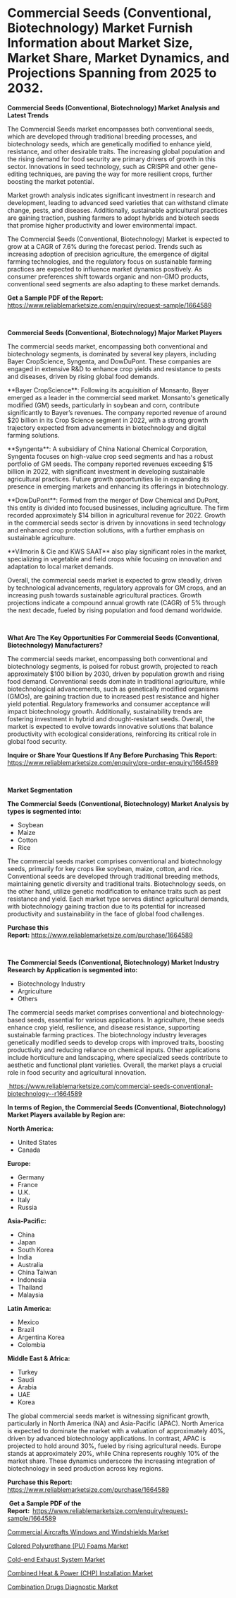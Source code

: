 <p><h1>Commercial Seeds (Conventional, Biotechnology) Market Furnish Information about Market Size, Market Share, Market Dynamics, and Projections Spanning from 2025 to 2032.</h1></p><p><strong>Commercial Seeds (Conventional, Biotechnology) Market Analysis and Latest Trends</strong></p>
<p><p>The Commercial Seeds market encompasses both conventional seeds, which are developed through traditional breeding processes, and biotechnology seeds, which are genetically modified to enhance yield, resistance, and other desirable traits. The increasing global population and the rising demand for food security are primary drivers of growth in this sector. Innovations in seed technology, such as CRISPR and other gene-editing techniques, are paving the way for more resilient crops, further boosting the market potential.</p><p>Market growth analysis indicates significant investment in research and development, leading to advanced seed varieties that can withstand climate change, pests, and diseases. Additionally, sustainable agricultural practices are gaining traction, pushing farmers to adopt hybrids and biotech seeds that promise higher productivity and lower environmental impact. </p><p>The Commercial Seeds (Conventional, Biotechnology) Market is expected to grow at a CAGR of 7.6% during the forecast period. Trends such as increasing adoption of precision agriculture, the emergence of digital farming technologies, and the regulatory focus on sustainable farming practices are expected to influence market dynamics positively. As consumer preferences shift towards organic and non-GMO products, conventional seed segments are also adapting to these market demands.</p></p>
<p><strong>Get a Sample PDF of the Report:&nbsp;</strong> <a href="https://www.reliablemarketsize.com/enquiry/request-sample/1664589?utm_campaign=1836&utm_medium=2&utm_source=Github&utm_content=ia&utm_term=23032025&utm_id=commercial-seeds-conventional-biotechnology">https://www.reliablemarketsize.com/enquiry/request-sample/1664589</a></p>
<p>&nbsp;</p>
<p><strong>Commercial Seeds (Conventional, Biotechnology) Major Market Players</strong></p>
<p><p>The commercial seeds market, encompassing both conventional and biotechnology segments, is dominated by several key players, including Bayer CropScience, Syngenta, and DowDuPont. These companies are engaged in extensive R&D to enhance crop yields and resistance to pests and diseases, driven by rising global food demands.</p><p>**Bayer CropScience**: Following its acquisition of Monsanto, Bayer emerged as a leader in the commercial seed market. Monsanto's genetically modified (GM) seeds, particularly in soybean and corn, contribute significantly to Bayer’s revenues. The company reported revenue of around $20 billion in its Crop Science segment in 2022, with a strong growth trajectory expected from advancements in biotechnology and digital farming solutions.</p><p>**Syngenta**: A subsidiary of China National Chemical Corporation, Syngenta focuses on high-value crop seed segments and has a robust portfolio of GM seeds. The company reported revenues exceeding $15 billion in 2022, with significant investment in developing sustainable agricultural practices. Future growth opportunities lie in expanding its presence in emerging markets and enhancing its offerings in biotechnology.</p><p>**DowDuPont**: Formed from the merger of Dow Chemical and DuPont, this entity is divided into focused businesses, including agriculture. The firm recorded approximately $14 billion in agricultural revenue for 2022. Growth in the commercial seeds sector is driven by innovations in seed technology and enhanced crop protection solutions, with a further emphasis on sustainable agriculture.</p><p>**Vilmorin & Cie and KWS SAAT** also play significant roles in the market, specializing in vegetable and field crops while focusing on innovation and adaptation to local market demands.</p><p>Overall, the commercial seeds market is expected to grow steadily, driven by technological advancements, regulatory approvals for GM crops, and an increasing push towards sustainable agricultural practices. Growth projections indicate a compound annual growth rate (CAGR) of 5% through the next decade, fueled by rising population and food demand worldwide.</p></p>
<p>&nbsp;</p>
<p><strong>What Are The Key Opportunities For Commercial Seeds (Conventional, Biotechnology) Manufacturers?</strong></p>
<p><p>The commercial seeds market, encompassing both conventional and biotechnology segments, is poised for robust growth, projected to reach approximately $100 billion by 2030, driven by population growth and rising food demand. Conventional seeds dominate in traditional agriculture, while biotechnological advancements, such as genetically modified organisms (GMOs), are gaining traction due to increased pest resistance and higher yield potential. Regulatory frameworks and consumer acceptance will impact biotechnology growth. Additionally, sustainability trends are fostering investment in hybrid and drought-resistant seeds. Overall, the market is expected to evolve towards innovative solutions that balance productivity with ecological considerations, reinforcing its critical role in global food security.</p></p>
<p><strong>Inquire or Share Your Questions If Any Before Purchasing This Report:</strong> <a href="https://www.reliablemarketsize.com/enquiry/pre-order-enquiry/1664589?utm_campaign=1836&utm_medium=2&utm_source=Github&utm_content=ia&utm_term=23032025&utm_id=commercial-seeds-conventional-biotechnology">https://www.reliablemarketsize.com/enquiry/pre-order-enquiry/1664589</a></p>
<p>&nbsp;</p>
<p><strong>Market Segmentation</strong></p>
<p><strong>The Commercial Seeds (Conventional, Biotechnology) Market Analysis by types is segmented into:</strong></p>
<p><ul><li>Soybean</li><li>Maize</li><li>Cotton</li><li>Rice</li></ul></p>
<p><p>The commercial seeds market comprises conventional and biotechnology seeds, primarily for key crops like soybean, maize, cotton, and rice. Conventional seeds are developed through traditional breeding methods, maintaining genetic diversity and traditional traits. Biotechnology seeds, on the other hand, utilize genetic modification to enhance traits such as pest resistance and yield. Each market type serves distinct agricultural demands, with biotechnology gaining traction due to its potential for increased productivity and sustainability in the face of global food challenges.</p></p>
<p><strong>Purchase this Report:&nbsp;</strong><a href="https://www.reliablemarketsize.com/purchase/1664589?utm_campaign=1836&utm_medium=2&utm_source=Github&utm_content=ia&utm_term=23032025&utm_id=commercial-seeds-conventional-biotechnology">https://www.reliablemarketsize.com/purchase/1664589</a></p>
<p>&nbsp;</p>
<p><strong>The Commercial Seeds (Conventional, Biotechnology) Market Industry Research by Application is segmented into:</strong></p>
<p><ul><li>Biotechnology Industry</li><li>Argriculture</li><li>Others</li></ul></p>
<p><p>The commercial seeds market comprises conventional and biotechnology-based seeds, essential for various applications. In agriculture, these seeds enhance crop yield, resilience, and disease resistance, supporting sustainable farming practices. The biotechnology industry leverages genetically modified seeds to develop crops with improved traits, boosting productivity and reducing reliance on chemical inputs. Other applications include horticulture and landscaping, where specialized seeds contribute to aesthetic and functional plant varieties. Overall, the market plays a crucial role in food security and agricultural innovation.</p></p>
<p><a href="https://www.reliablemarketsize.com/commercial-seeds-conventional-biotechnology--r1664589?utm_campaign=1836&utm_medium=2&utm_source=Github&utm_content=ia&utm_term=23032025&utm_id=commercial-seeds-conventional-biotechnology">&nbsp;https://www.reliablemarketsize.com/commercial-seeds-conventional-biotechnology--r1664589</a></p>
<p><strong>In terms of Region, the Commercial Seeds (Conventional, Biotechnology) Market Players available by Region are:</strong></p>
<p>
    <p> <strong> North America: </strong>
        <ul>
            <li>United States</li>
            <li>Canada</li>
        </ul>
        </p> 
    <p> <strong> Europe: </strong>
        <ul>
            <li>Germany</li>
            <li>France</li>
            <li>U.K.</li>
            <li>Italy</li>
            <li>Russia</li>
        </ul>
        </p> 
    <p> <strong> Asia-Pacific: </strong>
        <ul>
            <li>China</li>
            <li>Japan</li>
            <li>South Korea</li>
            <li>India</li>
            <li>Australia</li>
            <li>China Taiwan</li>
            <li>Indonesia</li>
            <li>Thailand</li>
            <li>Malaysia</li>
        </ul>
        </p> 
    <p> <strong> Latin America: </strong>
        <ul>
            <li>Mexico</li>
            <li>Brazil</li>
            <li>Argentina Korea</li>
            <li>Colombia</li>
        </ul>
        </p> 
    <p> <strong> Middle East & Africa: </strong>
        <ul>
            <li>Turkey</li>
            <li>Saudi</li>
            <li>Arabia</li>
            <li>UAE</li>
            <li>Korea</li>
        </ul>
    </p>
    </p>
<p><p>The global commercial seeds market is witnessing significant growth, particularly in North America (NA) and Asia-Pacific (APAC). North America is expected to dominate the market with a valuation of approximately 40%, driven by advanced biotechnology applications. In contrast, APAC is projected to hold around 30%, fueled by rising agricultural needs. Europe stands at approximately 20%, while China represents roughly 10% of the market share. These dynamics underscore the increasing integration of biotechnology in seed production across key regions.</p></p>
<p><strong>Purchase this Report: </strong><a href="https://www.reliablemarketsize.com/purchase/1664589?utm_campaign=1836&utm_medium=2&utm_source=Github&utm_content=ia&utm_term=23032025&utm_id=commercial-seeds-conventional-biotechnology">https://www.reliablemarketsize.com/purchase/1664589</a></p>
<p>&nbsp;<strong>Get a Sample PDF of the Report:&nbsp;&nbsp;</strong><a href="https://www.reliablemarketsize.com/enquiry/request-sample/1664589?utm_campaign=1836&utm_medium=2&utm_source=Github&utm_content=ia&utm_term=23032025&utm_id=commercial-seeds-conventional-biotechnology">https://www.reliablemarketsize.com/enquiry/request-sample/1664589</a></p>
<p><strong></strong></p>
<p><p><a href="https://github.com/mabutironaldo/Market-Research-Report-List-7/blob/main/commercial-aircrafts-windows-and-windshields-market.md?utm_campaign=1836&utm_medium=2&utm_source=Github&utm_content=ia&utm_term=23032025&utm_id=commercial-seeds-conventional-biotechnology">Commercial Aircrafts Windows and Windshields Market</a></p><p><a href="https://github.com/langolaskark/Market-Research-Report-List-1/blob/main/colored-polyurethane-pu-foams-market.md?utm_campaign=1836&utm_medium=2&utm_source=Github&utm_content=ia&utm_term=23032025&utm_id=commercial-seeds-conventional-biotechnology">Colored Polyurethane (PU) Foams Market</a></p><p><a href="https://github.com/thatejanet4y/Market-Research-Report-List-1/blob/main/cold-end-exhaust-system-market.md?utm_campaign=1836&utm_medium=2&utm_source=Github&utm_content=ia&utm_term=23032025&utm_id=commercial-seeds-conventional-biotechnology">Cold-end Exhaust System Market</a></p><p><a href="https://github.com/arocasanzib6/Market-Research-Report-List-1/blob/main/combined-heat-power-chp-installation-market.md?utm_campaign=1836&utm_medium=2&utm_source=Github&utm_content=ia&utm_term=23032025&utm_id=commercial-seeds-conventional-biotechnology">Combined Heat & Power (CHP) Installation Market</a></p><p><a href="https://github.com/arneslullapq/Market-Research-Report-List-1/blob/main/combination-drugs-diagnostic-market.md?utm_campaign=1836&utm_medium=2&utm_source=Github&utm_content=ia&utm_term=23032025&utm_id=commercial-seeds-conventional-biotechnology">Combination Drugs Diagnostic Market</a></p></p>